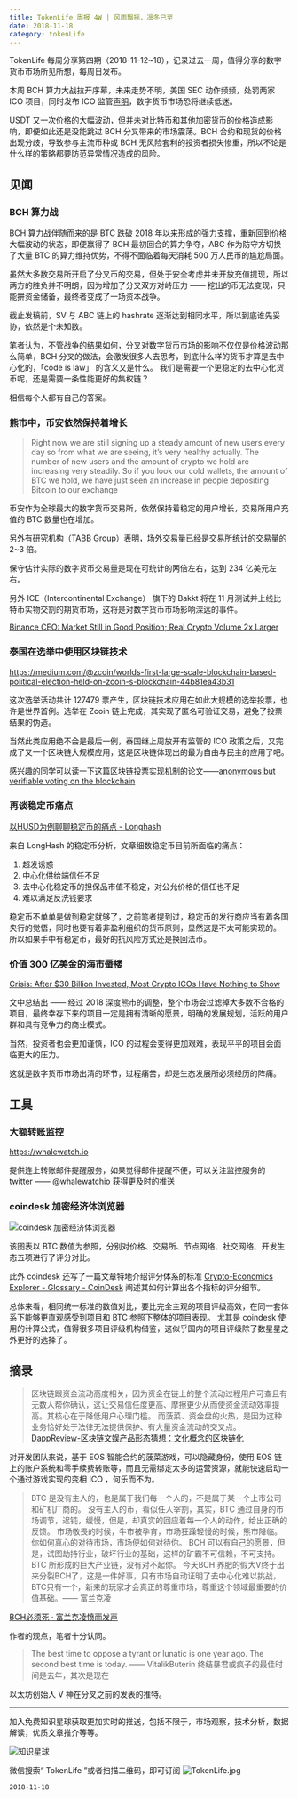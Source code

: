 ```yaml
---
title: TokenLife 周报 4W | 风雨飘摇，凛冬已至
date: 2018-11-18
category: tokenLife
---
```


TokenLife 每周分享第四期（2018-11-12~18），记录过去一周，值得分享的数字货币市场所见所想，每周日发布。



本周 BCH 算力大战拉开序幕，未来走势不明，美国 SEC 动作频频，处罚两家 ICO 项目，同时发布 ICO 监管[声明](https://www.sec.gov/news/public-statement/digital-asset-securites-issuuance-and-trading)，数字货币市场恐将继续低迷。

USDT 又一次价格的大幅波动，但并未对比特币和其他加密货币的价格造成影响，即便如此还是没能跳过 BCH 分叉带来的市场震荡。BCH 合约和现货的价格出现分歧，导致参与主流币种或 BCH 无风险套利的投资者损失惨重，所以不论是什么样的策略都要防范异常情况造成的风险。

## 见闻

### BCH 算力战

BCH 算力战伴随而来的是 BTC 跌破 2018 年以来形成的强力支撑，重新回到价格大幅波动的状态，即便赢得了 BCH 最初回合的算力争夺，ABC 作为防守方切换了大量 BTC 的算力维持优势，不得不面临着每天消耗 500 万人民币的尴尬局面。

虽然大多数交易所开启了分叉币的交易，但处于安全考虑并未开放充值提现，所以两方的胜负并不明朗，因为增加了分叉双方对峙压力 —— 挖出的币无法变现，只能拼资金储备，最终者变成了一场资本战争。

截止发稿前，SV 与 ABC 链上的 hashrate 逐渐达到相同水平，所以到底谁先妥协，依然是个未知数。

笔者认为，不管战争的结果如何，分叉对数字货币市场的影响不仅仅是价格波动那么简单，BCH 分叉的做法，会激发很多人去思考，到底什么样的货币才算是去中心化的，「code is law」 的含义又是什么。
我们是需要一个更稳定的去中心化货币呢，还是需要一条性能更好的集权链？

相信每个人都有自己的答案。

### 熊市中，币安依然保持着增长

> Right now we are still signing up a steady amount of new users every day so from what we are seeing, it’s very healthy actually. The number of new users and the amount of crypto we hold are increasing very steadily. So if you look our cold wallets, the amount of BTC we hold, we have just seen an increase in people depositing Bitcoin to our exchange

币安作为全球最大的数字货币交易所，依然保持着稳定的用户增长，交易所用户充值的 BTC 数量也在增加。

另外有研究机构（TABB Group）表明，场外交易量已经是交易所统计的交易量的 2~3 倍。

保守估计实际的数字货币交易量是现在可统计的两倍左右，达到 234 亿美元左右。

另外 ICE（Intercontinental Exchange） 旗下的 Bakkt 将在 11 月测试并上线比特币实物交割的期货市场，这将是对数字货币市场影响深远的事件。

[Binance CEO: Market Still in Good Position; Real Crypto Volume 2x Larger](https://www.ccn.com/binance-ceo-market-still-in-good-position-real-crypto-volume-2x-larger-than-reported-stats/)




### 泰国在选举中使用区块链技术

https://medium.com/@zcoin/worlds-first-large-scale-blockchain-based-political-election-held-on-zcoin-s-blockchain-44b81ea43b31

这次选举活动共计  127479 票产生，区块链技术应用在如此大规模的选举投票，也许是世界首例。选举在 Zcoin 链上完成，其实现了匿名可验证交易，避免了投票结果的伪造。

当然此类应用绝不会是最后一例，泰国继上周放开有监管的 ICO 政策之后，又完成了又一个区块链大规模应用，这是区块链体现出的最为自由与民主的应用了吧。

感兴趣的同学可以读一下这篇区块链投票实现机制的论文——[anonymous but verifiable voting on the blockchain](https://repository.kulib.kyoto-u.ac.jp/dspace/bitstream/2433/217329/3/IEICE.tec.rep_IA2016-54.pdf)


### 再谈稳定币痛点

[以HUSD为例聊聊稳定币的痛点 - Longhash](http://www.longhash.com.cn/news/%E4%BB%A5husd%E4%B8%BA%E4%BE%8B%E8%81%8A%E8%81%8A%E7%A8%B3%E5%AE%9A%E5%B8%81%E7%9A%84%E7%97%9B%E7%82%B9)

来自 LongHash 的稳定币分析，文章细数稳定币目前所面临的痛点：
1. 超发诱惑
2. 中心化供给端信任不足
3. 去中心化稳定币的担保品市值不稳定，对公允价格的信任也不足
4. 难以满足反洗钱要求

稳定币不单单是做到稳定就够了，之前笔者提到过，稳定币的发行商应当有着各国央行的觉悟，同时也要有着非盈利组织的货币原则，显然这是不太可能实现的。
所以如果手中有稳定币，最好的抗风险方式还是换回法币。

### 价值 300 亿美金的海市蜃楼

[Crisis: After $30 Billion Invested, Most Crypto ICOs Have Nothing to Show](https://www.ccn.com/crisis-after-30-billion-invested-most-crypto-icos-have-nothing-to-show/)

文中总结出 —— 经过 2018 深度熊市的调整，整个市场会过滤掉大多数不合格的项目，最终幸存下来的项目一定是拥有清晰的愿景，明确的发展规划，活跃的用户群和具有竞争力的商业模式。

当然，投资者也会更加谨慎，ICO 的过程会变得更加艰难，表现平平的项目会面临更大的压力。

这就是数字货币市场出清的环节，过程痛苦，却是生态发展所必须经历的阵痛。


## 工具

### 大额转账监控
https://whalewatch.io

提供连上转账邮件提醒服务，如果觉得邮件提醒不便，可以关注监控服务的 twitter —— @whalewatchio ‏获得更及时的推送

### coindesk 加密经济体浏览器

![coindesk 加密经济体浏览器](https://trello-attachments.s3.amazonaws.com/5aceaf1164c86a15f5956cda/5be7f5e0e8e3504f3b5ff201/ae6c78fa9ee0edd9a9806fdbce507f87/image.png) 

该图表以 BTC 数值为参照，分别对价格、交易所、节点网络、社交网络、开发生态五项进行了评分对比。

此外 coindesk 还写了一篇文章特地介绍评分体系的标准
[Crypto-Economics Explorer - Glossary - CoinDesk](https://www.coindesk.com/data/glossary#exchange-total-exchange-volume) 阐述其如何计算出各个指标的评分细节。

总体来看，相同统一标准的数值对比，要比完全主观的项目评级高效，在同一套体系下能够更直观感受到项目和 BTC 参照下整体的项目表现。
尤其是 coindesk 使用的计算公式，值得很多项目评级机构借鉴，这似乎国内的项目评级除了数星星之外更好的选择了。


## 摘录

> 区块链跟资金流动高度相关，因为资金在链上的整个流动过程用户可查且有无数人帮你确认，这让交易信任度更高、摩擦更少从而使资金流动效率提高。其核心在于降低用户心理门槛。
而菠菜、资金盘的火热，是因为这种业务恰好处于法律无法提供保护、有大量资金流动的交叉点。
[DappReview-区块链文娱产品形态猜想：文化概念的区块链化](https://mp.weixin.qq.com/s?__biz=MzU1OTQ3MTI3Ng==&mid=2247484192&idx=1&sn=8092aabf4a37182f87c67dc3149e5e04&chksm=fc178ce3cb6005f574a5b7fa0944a7ce3a2cedd851a09bd376f279a9d661ea11a301b9045f3d&scene=21#wechat_redirect)

对开发团队来说，基于 EOS 智能合约的菠菜游戏，可以隐藏身份，使用 EOS 链上的账户系统和零手续费转账等，而且无需绑定太多的运营资源，就能快速启动一个通过游戏实现的变相 ICO ，何乐而不为。

>BTC 是没有主人的，也是属于我们每一个人的，不是属于某一个上市公司和矿机厂商的。 没有主人的币，看似任人宰割，其实，BTC 通过自身的市场调节，迟钝，缓慢，但是，却真实的回应着每一个人的动作，给出正确的反馈。 市场敬畏的时候，牛市被孕育，市场狂躁轻慢的时候，熊市降临。你如何真心的对待市场，市场便如何对待你。 
BCH 可以有自己的愿景，但是，试图劫持行业，破坏行业的基础，这样的矿霸不可信赖，不可支持。BTC 所形成的巨大产业链，没有对不起你。 
今天BCH 养肥的假大V终于出来分裂BCH了，这是一件好事，只有市场自动证明了去中心化难以挑战，BTC只有一个，新来的玩家才会真正的尊重市场，尊重这个领域最重要的价值基础。—— 富兰克凌

[BCH必须死 · 富兰克凌愤而发声](https://mp.weixin.qq.com/s?__biz=MzU4OTU4ODM0Mw==&mid=2247485453&idx=1&sn=587746125874898486b5ced6c74c611a&chksm=fdca7a15cabdf3038e0873f3bb905c42c777aca77a6cde58c9f84bec9845aaee465cbada3367&mpshare=1&scene=1&srcid=1115UeStAaM3CmVz4VL53M7C#rd)

作者的观点，笔者十分认同。


> The best time to oppose a tyrant or lunatic is one year ago. The second best time is today. —— VitalikButerin
终结暴君或疯子的最佳时间是去年，其次是现在

以太坊创始人 V 神在分叉之前的发表的推特。

---

加入免费知识星球获取更加实时的推送，包括不限于，市场观察，技术分析，数据解读，优质文章推介等等。

 ![知识星球](http://upload-images.jianshu.io/upload_images/56077-b0fa40a32bb3e659?imageMogr2/auto-orient/strip%7CimageView2/2/w/1240)

微信搜索“ TokenLife ”或者扫描二维码，即可订阅
![TokenLife.jpg](https://upload-images.jianshu.io/upload_images/56077-4723c9096e2d8e60.jpg?imageMogr2/auto-orient/strip%7CimageView2/2/w/1240)



`2018-11-18`




